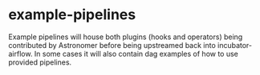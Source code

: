 # example-pipelines
Example pipelines will house both plugins (hooks and operators) being contributed by Astronomer before being upstreamed back into incubator-airflow. In some cases it will also contain dag examples of how to use provided pipelines.
